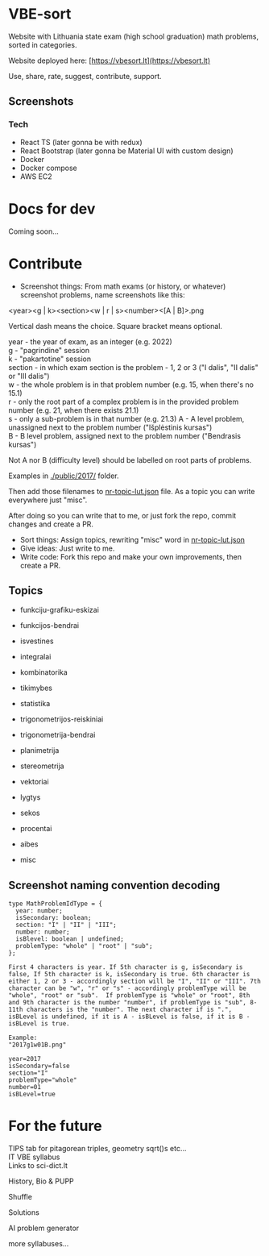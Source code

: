 # VBE-sort

Website with Lithuania state exam (high school graduation) math problems, sorted in categories.

Website deployed here: [https://vbesort.lt](https://vbesort.lt)

Use, share, rate, suggest, contribute, support.

## Screenshots

### Tech

- React TS (later gonna be with redux)
- React Bootstrap (later gonna be Material UI with custom design)
- Docker
- Docker compose
- AWS EC2

# Docs for dev

Coming soon...

# Contribute

- Screenshot things: From math exams (or history, or whatever) screenshot problems, name screenshots like this:

\<year>\<g | k>\<section>\<w | r | s>\<number>\<[A | B]>.png

Vertical dash means the choice. Square bracket means optional.

year - the year of exam, as an integer (e.g. 2022)  
g - "pagrindine" session  
k - "pakartotine" session  
section - in which exam section is the problem - 1, 2 or 3 ("I dalis", "II dalis" or "III dalis")  
w - the whole problem is in that problem number (e.g. 15, when there's no 15.1)  
r - only the root part of a complex problem is in the provided problem number (e.g. 21, when there exists 21.1)  
s - only a sub-problem is in that number (e.g. 21.3)
A - A level problem, unassigned next to the problem number ("Išplėstinis kursas")  
B - B level problem, assigned next to the problem number ("Bendrasis kursas")

Not A nor B (difficulty level) should be labelled on root parts of problems.

Examples in [./public/2017/](./public/2017/) folder.

Then add those filenames to [nr-topic-lut.json](.\src\mainPage\nr-topic-lut.json) file. As a topic you can write everywhere just "misc".

After doing so you can write that to me, or just fork the repo, commit changes and create a PR.

- Sort things: Assign topics, rewriting "misc" word in [nr-topic-lut.json](.\src\mainPage\nr-topic-lut.json)
- Give ideas: Just write to me.
- Write code: Fork this repo and make your own improvements, then create a PR.

## Topics

- funkciju-grafiku-eskizai
- funkcijos-bendrai
- isvestines
- integralai

- kombinatorika
- tikimybes
- statistika

- trigonometrijos-reiskiniai
- trigonometrija-bendrai

- planimetrija
- stereometrija
- vektoriai

- lygtys

- sekos

- procentai

- aibes

- misc

## Screenshot naming convention decoding

```
type MathProblemIdType = {
  year: number;
  isSecondary: boolean;
  section: "I" | "II" | "III";
  number: number;
  isBlevel: boolean | undefined;
  problemType: "whole" | "root" | "sub";
};

First 4 characters is year. If 5th character is g, isSecondary is false, If 5th character is k, isSecondary is true. 6th character is either 1, 2 or 3 - accordingly section will be "I", "II" or "III". 7th character can be "w", "r" or "s" - accordingly problemType will be "whole", "root" or "sub".  If problemType is "whole" or "root", 8th and 9th character is the number "number", if problemType is "sub", 8-11th characters is the "number". The next character if is ".", isBLevel is undefined, if it is A - isBLevel is false, if it is B - isBLevel is true.

Example:
"2017g1w01B.png"

year=2017
isSecondary=false
section="I"
problemType="whole"
number=01
isBLevel=true
```

# For the future

TIPS tab for pitagorean triples, geometry sqrt()s etc...  
IT VBE syllabus  
Links to sci-dict.lt

History, Bio & PUPP

Shuffle

Solutions

AI problem generator

more syllabuses...
